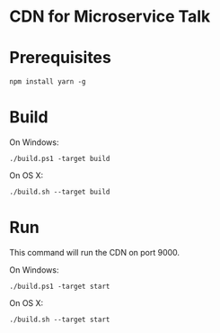 # CDN for Microservice Talk

# Prerequisites
```
npm install yarn -g
```

# Build
On Windows:
```
./build.ps1 -target build
```

On OS X:
```
./build.sh --target build
```

# Run
This command will run the CDN on port 9000.

On Windows:
```
./build.ps1 -target start
```

On OS X:
```
./build.sh --target start
```
